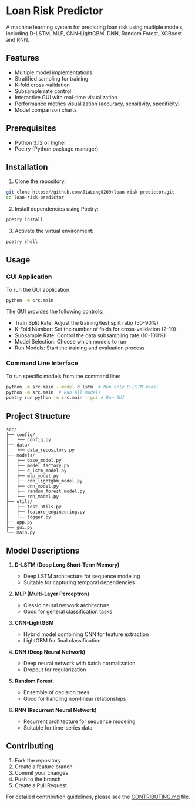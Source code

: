 # Loan Risk Predictor

A machine learning system for predicting loan risk using multiple models, including D-LSTM, MLP, CNN-LightGBM, DNN, Random Forest, XGBoost and RNN.

## Features

- Multiple model implementations
- Stratified sampling for training
- K-fold cross-validation
- Subsample rate control
- Interactive GUI with real-time visualization
- Performance metrics visualization (accuracy, sensitivity, specificity)
- Model comparison charts

## Prerequisites

- Python 3.12 or higher
- Poetry (Python package manager)

## Installation

1. Clone the repository:
```bash
git clone https://github.com/JiaLong0209/loan-risk-predictor.git
cd loan-risk-predictor
```

2. Install dependencies using Poetry:
```bash
poetry install
```

3. Activate the virtual environment:
```bash
poetry shell
```

## Usage

### GUI Application

To run the GUI application:

```bash
python -m src.main
```

The GUI provides the following controls:
- Train Split Rate: Adjust the training/test split ratio (50-90%)
- K-Fold Number: Set the number of folds for cross-validation (2-10)
- Subsample Rate: Control the data subsampling rate (10-100%)
- Model Selection: Choose which models to run
- Run Models: Start the training and evaluation process

### Command Line Interface

To run specific models from the command line:

```bash
python -m src.main --model d_lstm  # Run only D-LSTM model
python -m src.main  # Run all models
poetry run python -m src.main --gui # Run GUI
```

## Project Structure

```
src/
├── config/
│   └── config.py
├── data/
│   └── data_repository.py
├── models/
│   ├── base_model.py
│   ├── model_factory.py
│   ├── d_lstm_model.py
│   ├── mlp_model.py
│   ├── cnn_lightgbm_model.py
│   ├── dnn_model.py
│   ├── random_forest_model.py
│   └── rnn_model.py
├── utils/
│   ├── test_utils.py
│   ├── feature_engineering.py
│   └── logger.py
├── app.py
├── gui.py
└── main.py
```

## Model Descriptions

1. **D-LSTM (Deep Long Short-Term Memory)**
   - Deep LSTM architecture for sequence modeling
   - Suitable for capturing temporal dependencies

2. **MLP (Multi-Layer Perceptron)**
   - Classic neural network architecture
   - Good for general classification tasks

3. **CNN-LightGBM**
   - Hybrid model combining CNN for feature extraction
   - LightGBM for final classification

4. **DNN (Deep Neural Network)**
   - Deep neural network with batch normalization
   - Dropout for regularization

5. **Random Forest**
   - Ensemble of decision trees
   - Good for handling non-linear relationships

6. **RNN (Recurrent Neural Network)**
   - Recurrent architecture for sequence modeling
   - Suitable for time-series data

## Contributing

1. Fork the repository
2. Create a feature branch
3. Commit your changes
4. Push to the branch
5. Create a Pull Request

For detailed contribution guidelines, please see the [CONTRIBUTING.md](CONTRIBUTING.md) file.